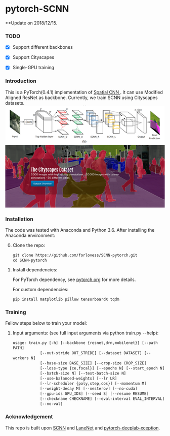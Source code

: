 # pytorch-SCNN

**Update on 2018/12/15.

 ### TODO
- [x] Support different backbones
- [x] Support Cityscapes 
- [x] Single-GPU training



### Introduction
This is a PyTorch(0.4.1) implementation of [Spatial CNN ](https://arxiv.org/abs/1712.06080). It
can use Modified Aligned  ResNet as backbone. Currently, we train SCNN
using Cityscapes datasets.
![Spatial CNN](doc/model.PNG)
![Results](doc/results.png)


### Installation
The code was tested with Anaconda and Python 3.6. After installing the Anaconda environment:

0. Clone the repo:
    ```Shell
    git clone https://github.com/forlovess/SCNN-pytorch.git
    cd SCNN-pytorch
    ```

1. Install dependencies:

    For PyTorch dependency, see [pytorch.org](https://pytorch.org/) for more details.

    For custom dependencies:
    ```Shell
    pip install matplotlib pillow tensorboardX tqdm
    ```
### Training
Fellow steps below to train your model:

1. Input arguments: (see full input arguments via python train.py --help):
    ```Shell
    usage: train.py [-h] [--backbone {resnet,drn,mobilenet}] [--path PATH]
                [--out-stride OUT_STRIDE] [--dataset DATASET] [--workers N]
                [--base-size BASE_SIZE] [--crop-size CROP_SIZE]
                [--loss-type {ce,focal}] [--epochs N] [--start_epoch N]
                [--batch-size N] [--test-batch-size N]
                [--use-balanced-weights] [--lr LR]
                [--lr-scheduler {poly,step,cos}] [--momentum M]
                [--weight-decay M] [--nesterov] [--no-cuda]
                [--gpu-ids GPU_IDS] [--seed S] [--resume RESUME]
                [--checkname CHECKNAME] [--eval-interval EVAL_INTERVAL]
                [--no-val]

    ```

### Acknowledgement
This repo is built upon [SCNN](https://github.com/XingangPan/SCNN) and [LaneNet](https://github.com/MaybeShewill-CV/lanenet-lane-detection)
and [pytorch-deeplab-xception](https://github.com/jfzhang95/pytorch-deeplab-xception).

